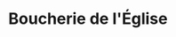 ---
title: "Boucherie de l'Église"
url: /chateauneuf-sur-loire/boucherie-de-leglise/
shop: boucherie
---
